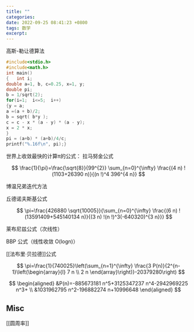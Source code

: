 ```yaml
---
title: ""
categories: 
date: 2022-09-25 08:41:23 +0800
tags: 数学
excerpt: 
---
```



高斯-勒让德算法
```c
#include<stdio.h>
#include<math.h>
int main()
{   int i;
double a=1, b, c=0.25, x=1, y;
double pi;
b = 1/sqrt(2);
for(i=1;  i<=5;  i++)
{y = a;
a =(a + b)/2;
b = sqrt( b*y );
c = c - x * (a - y) * (a - y);
x = 2 * x;
}
pi = (a+b) * (a+b)/4/c;
printf("%.16f\n", pi);}
```



世界上收敛最快的计算π的公式：
拉马努金公式

$$
\frac{1}{\pi}=\frac{\sqrt{8}}{99^{2}} \sum_{n=0}^{\infty} \frac{(4 n) !(1103+26390 n)}{(n !)^4 396^{4 n}}
$$

博温兄弟迭代方法


丘德诺夫斯基公式

$$
\pi=\frac{426880 \sqrt{10005}}{\sum_{n=0}^{\infty} \frac{(6 n) !(13591409+545140134 n)}{(3 n) !(n !)^3(-640320)^{3 n}}}
$$


莱布尼兹公式（次线性）


BBP 公式（线性收敛 O(logn)）


[[法布里·贝拉德]]公式

$$
\pi=\frac{1}{740025}\left(\sum_{n=1}^{\infty} \frac{3 P(n)}{2^{n-1}\left(\begin{array}{l}
7 n \\
2 n
\end{array}\right)}-20379280\right)
$$

$$
\begin{aligned}
&P(n)=-885673181 n^5+3125347237 n^4-2942969225 n^3+ \\
&1031962795 n^2-196882274 n+10996648
\end{aligned}
$$


## Misc


[[圆周率]]







